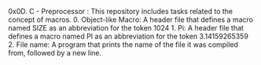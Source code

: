 0x0D. C - Preprocessor 
: This repository includes tasks related to the concept of macros. 
	0. Object-like Macro: A header file that defines a macro named SIZE as an abbreviation for the token 1024 
	1. Pi: A header file that defines a macro named PI as an abbreviation for the token 3.14159265359 
	2. File name: A program that prints the name of the file it was compiled from, followed by a new line. 
